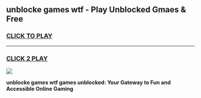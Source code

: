 
## unblocke games wtf - Play Unblocked Gmaes & Free
<h3>
<a href="https://news.freeplayer.one?title=unblocke_games_wtf&ref=16F">CLICK TO PLAY</a></h3>
<hr>

<h3>
<a href="https://news.freeplayer.one?title=unblocke_games_wtf&ref=16F">CLICK 2 PLAY</a>
  
</h3>

<a href="https://news.freeplayer.one?title=unblocke_games_wtf&ref=16F/"><img src="https://clearcache.store/games.png"></a>


**unblocke games wtf games unblocked: Your Gateway to Fun and Accessible Online Gaming**
